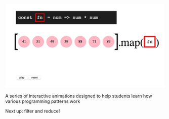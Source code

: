 ![Explanimations](assets/explanimations.gif)

A series of interactive animations designed to help students learn how various 
programming patterns work

Next up: filter and reduce!